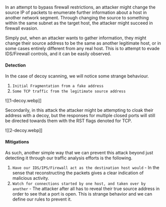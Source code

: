 In an attempt to bypass firewall restrictions, an attacker might change the source IP of packets to enumerate further information about a host in another network segment. Through changing the source to something within the same subnet as the target host, the attacker might succeed in firewall evasion.

Simply put, when an attacker wants to gather information, they might change their source address to be the same as another legitimate host, or in some cases entirely different from any real host. This is to attempt to evade IDS/Firewall controls, and it can be easily observed.

#### Detection

In the case of decoy scanning, we will notice some strange behaviour.

1. `Initial Fragmentation from a fake address`
2. `Some TCP traffic from the legitimate source address`

![[1-decoy.webp]]

Secondarily, in this attack the attacker might be attempting to cloak their address with a decoy, but the responses for multiple closed ports will still be directed towards them with the RST flags denoted for TCP.

![[2-decoy.webp]]

#### Mitigations

As such, another simple way that we can prevent this attack beyond just detecting it through our traffic analysis efforts is the following.
1. `Have our IDS/IPS/Firewall act as the destination host would` - In the sense that reconstructing the packets gives a clear indication of malicious activity.
2. `Watch for connections started by one host, and taken over by another` - The attacker after all has to reveal their true source address in order to see that a port is open. This is strange behavior and we can define our rules to prevent it.